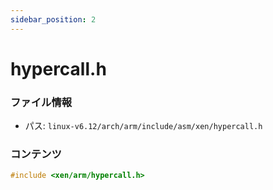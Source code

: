 ```yaml
---
sidebar_position: 2
---
```

# hypercall.h

### ファイル情報

- パス: `linux-v6.12/arch/arm/include/asm/xen/hypercall.h`

### コンテンツ

```h
#include <xen/arm/hypercall.h>

```

